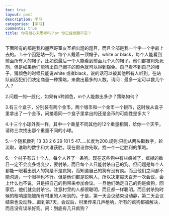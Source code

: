 ```yaml
---
toc: true
layout: post
description: 学习
categories: [学习]
comments: true
title: 你有耐心来思考吗？or 你已经烦躁不安？
---
```


下面所有的都是我和墨西哥室友互相出题的题目，而且全部是我一个字一个字敲上去的。
1.十个囚犯站一列，每个人戴着一顶帽子，white or black，每个人能看到前面所有人的帽子，比如说最后一个人能看到前面九个人的帽子。他们都被判处死刑，但是如果他们能猜出自己帽子的颜色就可以得到豁免。自己看不到自己的帽子，猜颜色的时候只能说white 或者black，说的话可以被其他所有人听到。在站队前囚犯们们决定商量一种策略，来救出最多的人数。请问：最多一定可以救几个人？

2.问题一的一般化，如果有n种颜色，m个人能救出多少？策略如何？

3.有三个盒子，分别装有两个金币，两个银币和一个金币一个银币，这时候从盒子里拿出了一个金币，问接着同一个盒子里拿出的还是金币的可能性是多大？

4.十三个小球外表一样，其中一个重量不同其他的12个重量相同，给你一个天平，请称三次找出那个重量不同的小球。

5.一个随机数列 13 33 2 6 29 101 5 47…..长度为200.规则:只能从两头取数字，轮流取，谁取的数字和大谁获胜。现在假设你先取，找一个一定胜利的策略。

6.一个村子有五十个人，每个人养了一条狗。现在这些狗中有些疯掉了，疯掉的数目一定不会变多或变少，要射杀，而且每个人只能射杀自己的狗。但问题是每个人都能一眼看出别人的狗是不是疯狗，而知道自己的狗有没有疯。而且他们之间都不能沟通，一个眼神也不行。但是他们都是聪明人，所以决定每天召开一次会议，会上什么也不说，只是把自己的狗带来参加会议。一旦他们确定自己的狗是疯狗，回家后，他们就会射杀它。注意村里的人都很聪明，而且都一样聪明。而且射杀狗时候的枪响是能被所有村里的人听到的。于是，第一天会议结束没动静，第二天会议结束也没动静….直到第7天，会议后，村里传来几声枪响，所有的疯狗都被解决，而且没有误杀好狗。问：到底有几只疯狗？
